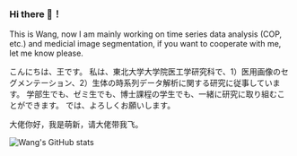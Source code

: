 ### Hi there 👋！
This is Wang, now I am mainly working on time series data analysis (COP, etc.) and medicial image segmentation, if you want to cooperate with me, let me know please.

こんにちは、王です。 私は、東北大学大学院医工学研究科で、1）医用画像のセグメンテーション、2）生体の時系列データ解析に関する研究に従事しています。 学部生でも、ゼミ生でも、博士課程の学生でも、一緒に研究に取り組むことができます。
では、よろしくお願いします。

大佬你好，我是萌新，请大佬带我飞。

![Wang's GitHub stats](https://github-readme-stats.vercel.app/api?username=azusakou&show_icons=true&theme=radical)

<!--
**azusakou/azusakou** is a ✨ _special_ ✨ repository because its `README.md` (this file) appears on your GitHub profile.

Here are some ideas to get you started:

- 🔭 I’m currently working on ...
- 🌱 I’m currently learning ...
- 👯 I’m looking to collaborate on ...
- 🤔 I’m looking for help with ...
- 💬 Ask me about ...
- 📫 How to reach me: ...
- 😄 Pronouns: ...
- ⚡ Fun fact: ...
-->

